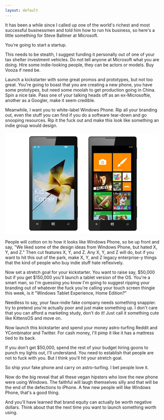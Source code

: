 ```yaml
---
layout: default
---
```


It has been a while since I called up one of the world's richest and most successful businessmen and told him how to run his business, so here's a little something for Steve Ballmer at Microsoft.

You're going to start a startup.

This needs to be stealth, I suggest funding it personally out of one of your tax shelter investment vehicles. Do not tell anyone at Microsoft what you are doing. Hire some indie-looking people, they can be actors or models. Buy Vooza if need be.

Launch a kickstarter with some great promos and prototypes, but not too great. You're going to boast that you are creating a new phone, you have some prototypes, but need some moolah to get production going in China. Spin a nice tale. Pass one of your talking heads off as an ex-Microsoftie, another as a Googler, make it seem credible.

Meanwhile, I want you to white-label Windows Phone. Rip all your branding out, even the stuff you can find if you do a software tear-down and go snooping resources. Rip it the fuck out and make this look like something an indie group would design.

![Windows Phone](/assets/images/windows-phone.jpg)

People will cotton on to how it looks like Windows Phone, so be up front and say, "We liked some of the design ideas from Windows Phone, but hated X, Y, and Z." Then cut features X, Y, and Z. Any X, Y, and Z will do, but if you want to hit this out of the park, make X, Y, and Z legacy enterprise-y things that the kind of people who buy indie stuff hate reflexively.

Now set a stretch goal for your kickstarter. You want to raise say, $50,000 but if you get $150,000 you'll launch a tablet version of the OS. You're a smart man, so I'm guessing you know I'm going to suggest ripping your branding out of whatever the fuck you're calling your touch screen thingie this week, is it "Windows Tablet Experience, Home Edition?"

Needless to say, your faux-indie fake company needs something snappier. try to pretend you're actually poor and just make something up. I don't care that you can afford a marketing study, don't do it! Just call it something cute like KittensOS and move on.

Now launch this kickstarter and spend your money astro-turfing Reddit and YCombinator and Twitter. For cash money, I'll pimp it like it has a mattress tied to its back.

If you don't get $50,000, spend the rest of your budget hiring goons to punch my lights out, I'll understand. You need to establish that people are not to fuck with you. But I think you'll hit your stretch goal.

So ship your fake phone and carry on astro-turfing. I bet people love it.

Now do the big reveal that all these vegan hipsters who love the new phone were using Windows. The faithful will laugh themselves silly and that will be the end of the defections to iPhone. A few new people will like Windows Phone, that's a good thing.

And you'll have learned that brand equity can actually be worth negative dollars. Think about that the next time you want to launch something worth using.